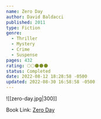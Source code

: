 ```yaml
---
name: Zero Day
author: David Baldacci
published: 2011
type: Fiction
genre:
  - Thriller
  - Mystery
  - Crime
  - Suspense
pages: 432
rating: 🌕🌕🌑🌑🌑
status: Completed
date: 2022-08-12 18:28:58 -0500
updated: 2022-08-30 16:58:58 -0500
---
```


![[zero-day.jpg|300]]

Book Link: [Zero Day](https://www.goodreads.com/en/book/show/11007587)
